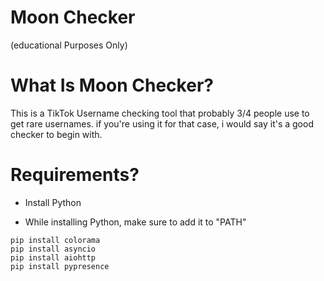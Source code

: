 # Moon Checker
(educational Purposes Only)

# What Is Moon Checker?

This is a TikTok Username checking tool that probably 3/4 people use to get rare usernames. 
if you're using it for that case, i would say it's a good checker to begin with.

# Requirements?
- Install Python

- While installing Python, make sure to add it to "PATH"

```
pip install colorama
pip install asyncio
pip install aiohttp
pip install pypresence

